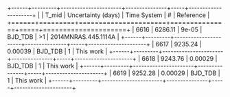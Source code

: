 +------+---------+----------------------+---------------+-----+---------------------+
|      |   T_mid |   Uncertainty (days) | Time System   | #   | Reference           |
+======+=========+======================+===============+=====+=====================+
| 6616 | 6286.11 |              9e-05   | BJD_TDB       | >1  | 2014MNRAS.445.1114A |
+------+---------+----------------------+---------------+-----+---------------------+
| 6617 | 9235.24 |              0.00039 | BJD_TDB       | 1   | This work           |
+------+---------+----------------------+---------------+-----+---------------------+
| 6618 | 9243.76 |              0.00029 | BJD_TDB       | 1   | This work           |
+------+---------+----------------------+---------------+-----+---------------------+
| 6619 | 9252.28 |              0.00029 | BJD_TDB       | 1   | This work           |
+------+---------+----------------------+---------------+-----+---------------------+